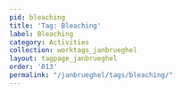 ```yaml
---
pid: bleaching
title: 'Tag: Bleaching'
label: Bleaching
category: Activities
collection: worktags_janbrueghel
layout: tagpage_janbrueghel
order: '013'
permalink: "/janbrueghel/tags/bleaching/"
---
```

